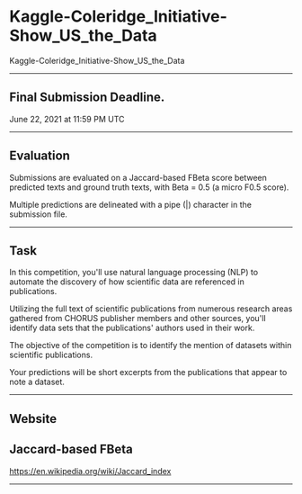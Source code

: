 # Kaggle-Coleridge_Initiative-Show_US_the_Data
Kaggle-Coleridge_Initiative-Show_US_the_Data

-------

## Final Submission Deadline.

June 22, 2021 at 11:59 PM UTC

-------

## Evaluation

Submissions are evaluated on a Jaccard-based FBeta score between predicted texts and ground truth texts, with Beta = 0.5 (a micro F0.5 score). 

Multiple predictions are delineated with a pipe (|) character in the submission file.

-------

## Task

In this competition, you'll use natural language processing (NLP) to automate the discovery of how scientific data are referenced in publications. 

Utilizing the full text of scientific publications from numerous research areas gathered from CHORUS publisher members and other sources, you'll identify data sets that the publications' authors used in their work.

The objective of the competition is to identify the mention of datasets within scientific publications. 

Your predictions will be short excerpts from the publications that appear to note a dataset.

-------

## Website

## Jaccard-based FBeta
https://en.wikipedia.org/wiki/Jaccard_index


-------



